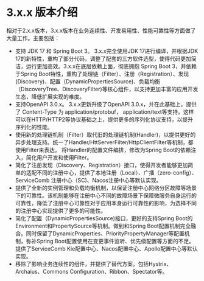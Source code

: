 # 3.x.x 版本介绍

相对于2.x.x版本，3.x.x版本在业务连续性、开发易用性、性能可靠性等方面做了大量工作。主要包括：

* 支持 JDK 17 和 Spring Boot 3。 3.x.x完全使用JDK 17进行编译，并根据JDK 17的新特性，重构了部分代码，调整了配套的三方软件选型，使得代码更加简洁，运行更加高效。3.x.x在底层依赖上面，彻底拥抱 Spring Boot 3，并依赖于Spring Boot特性，重构了处理链（Filter）、注册（Registration）、发现(Discovery)、配置（DynamicPropertiesSource)、负载均衡（DiscoveryTree、DiscoveryFilter)等核心组件，以支持更加丰富的应用开发生态，降低扩展实现的难度。
* 支持OpenAPI 3.0.x。 3.x.x更新升级了OpenAPI 3.0.x，并在此基础上，提供了 Content-Type 为 application/protobuf， application/text等支持。这样可以在HTTP/HTTP2等协议基础之上，提供更多的序列化协议支持，以提升序列化的性能。 
* 使用新的处理链机制（Filter）取代旧的处理链机制(Handler)，以提供更好的异步处理支持。统一了Handler/HttServerFilter/HttpClientFilter等机制，都使用Filter来表达。 将Handler的配置文件编排，修改为Spring Boot的依赖注入，简化用户开发和使用Filter。 
* 简化了注册发现（Discovery、Registration）接口，使得开发者能够更加简单的适配不同的注册中心，提供了本地注册（Local）、广播（zero-config）、ServiceComb 注册中心（SC)、Nacos注册中心等默认实现。 
* 提供了全新的实例管理和负载均衡机制，以保证注册中心网络分区故障等场景下的可靠性。该机制能够在注册中心不同的故障场景下保障微服务自身运行的可靠性，降低了注册中心可靠性对于应用本身运行可靠性的影响，为选择不同的注册中心实现提供了更多的可能性。 
* 简化了配置（DynamicPropertiesSource)接口，更好的支持Spring Boot的Environment和PropertySource等机制。做到和Spring Boot配置机制完全融合。同时保留了DynamicProperties、PriorityPropertyManager等配置机制，弥补Spring Boot配置使用在变更事件监听、优先级配置等方面的不足。 提供了ServiceComb Kie配置中心、Nacos配置中心、Apollo配置中心等默认实现。
* 移除了影响业务连续性的组件，并提供了替代方案。包括Hystrix、Archaius、Commons Configuration、Ribbon、Spectator等。 

